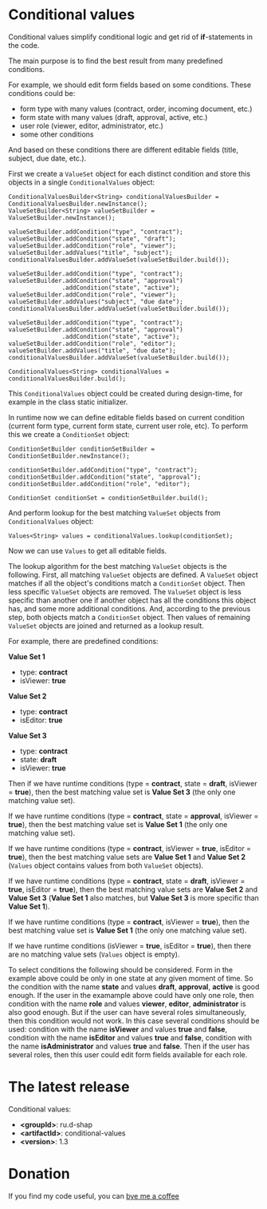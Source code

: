 # Conditional values
Conditional values simplify conditional logic and get rid of **if**-statements in the code.

The main purpose is to find the best result from many predefined conditions.

For example, we should edit form fields based on some conditions.
These conditions could be:
* form type with many values (contract, order, incoming document, etc.)
* form state with many values (draft, approval, active, etc.)
* user role (viewer, editor, administrator, etc.)
* some other conditions

And based on these conditions there are different editable fields (title, subject, due date, etc.).

First we create a `ValueSet` object for each distinct condition and store this objects in a single `ConditionalValues` object:
```
ConditionalValuesBuilder<String> conditionalValuesBuilder = ConditionalValuesBuilder.newInstance();
ValueSetBuilder<String> valueSetBuilder = ValueSetBuilder.newInstance();

valueSetBuilder.addCondition("type", "contract");
valueSetBuilder.addCondition("state", "draft");
valueSetBuilder.addCondition("role", "viewer");
valueSetBuilder.addValues("title", "subject");
conditionalValuesBuilder.addValueSet(valueSetBuilder.build());

valueSetBuilder.addCondition("type", "contract");
valueSetBuilder.addCondition("state", "approval")
               .addCondition("state", "active");
valueSetBuilder.addCondition("role", "viewer");
valueSetBuilder.addValues("subject", "due date");
conditionalValuesBuilder.addValueSet(valueSetBuilder.build());

valueSetBuilder.addCondition("type", "contract");
valueSetBuilder.addCondition("state", "approval")
               .addCondition("state", "active");
valueSetBuilder.addCondition("role", "editor");
valueSetBuilder.addValues("title", "due date");
conditionalValuesBuilder.addValueSet(valueSetBuilder.build());

ConditionalValues<String> conditionalValues = conditionalValuesBuilder.build();
```

This `ConditionalValues` object could be created during design-time, for example in the class static initializer.

In runtime now we can define editable fields based on current condition (current form type, current form state, current user role, etc).
To perform this we create a `ConditionSet` object:
```
ConditionSetBuilder conditionSetBuilder = ConditionSetBuilder.newInstance();

conditionSetBuilder.addCondition("type", "contract");
conditionSetBuilder.addCondition("state", "approval");
conditionSetBuilder.addCondition("role", "editor");

ConditionSet conditionSet = conditionSetBuilder.build();
```

And perform lookup for the best matching `ValueSet` objects from `ConditionalValues` object:
```
Values<String> values = conditionalValues.lookup(conditionSet);
```

Now we can use `Values` to get all editable fields.

The lookup algorithm for the best matching `ValueSet` objects is the following.
First, all matching `ValueSet` objects are defined.
A `ValueSet` object matches if all the object's conditions match a `ConditionSet` object.
Then less specific `ValueSet` objects are removed.
The `ValueSet` object is less specific than another one if another object has all the conditions this object has, and some more additional conditions.
And, according to the previous step, both objects match a `ConditionSet` object.
Then values of remaining `ValueSet` objects are joined and returned as a lookup result.

For example, there are predefined conditions:

**Value Set 1**
* type: **contract**
* isViewer: **true**

**Value Set 2**
* type: **contract**
* isEditor: **true**

**Value Set 3**
* type: **contract**
* state: **draft**
* isViewer: **true**

Then if we have runtime conditions (type = **contract**, state = **draft**, isViewer = **true**), then the best matching value set is **Value Set 3** (the only one matching value set).

If we have runtime conditions (type = **contract**, state = **approval**, isViewer = **true**), then the best matching value set is **Value Set 1** (the only one matching value set).

If we have runtime conditions (type = **contract**, isViewer = **true**, isEditor = **true**), then the best matching value sets are **Value Set 1** and **Value Set 2** (`Values` object contains values from both `ValueSet` objects).

If we have runtime conditions (type = **contract**, state = **draft**, isViewer = **true**, isEditor = **true**), then the best matching value sets are **Value Set 2** and **Value Set 3** (**Value Set 1** also matches, but **Value Set 3** is more specific than **Value Set 1**).

If we have runtime conditions (type = **contract**, isViewer = **true**), then the best matching value set is **Value Set 1** (the only one matching value set).

If we have runtime conditions (isViewer = **true**, isEditor = **true**), then there are no matching value sets (`Values` object is empty).

To select conditions the following should be considered.
Form in the example above could be only in one state at any given moment of time.
So the condition with the name **state** and values **draft**, **approval**, **active** is good enough.
If the user in the examample above could have only one role, then condition with the name **role** and values **viewer**, **editor**, **administrator** is also good enough.
But if the user can have several roles simultaneously, then this condition would not work.
In this case several conditions should be used: condition with the name **isViewer** and values **true** and **false**, condition with the name **isEditor** and values **true** and **false**, condition with the name **isAdministrator** and values **true** and **false**.
Then if the user has several roles, then this user could edit form fields available for each role.

# The latest release
Conditional values:
* **&lt;groupId&gt;**: ru.d-shap
* **&lt;artifactId&gt;**: conditional-values
* **&lt;version&gt;**: 1.3

# Donation
If you find my code useful, you can [bye me a coffee](https://www.paypal.me/dshapovalov)
